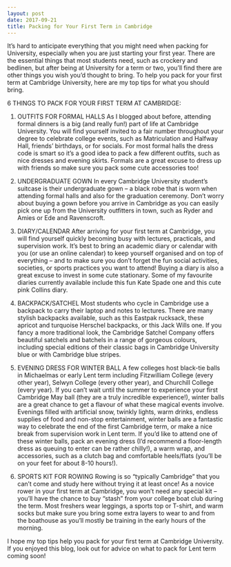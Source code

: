 ```yaml
---
layout: post
date: 2017-09-21
title: Packing for Your First Term in Cambridge
---
```

It’s hard to anticipate everything that you might need when packing for University, especially when you are just starting your first year. There are the essential things that most students need, such as crockery and bedlinen, but after being at University for a term or two, you’ll find there are other things you wish you’d thought to bring. To help you pack for your first term at Cambridge University, here are my top tips for what you should bring.



6 THINGS TO PACK FOR YOUR FIRST TERM AT CAMBRIDGE:

1. OUTFITS FOR FORMAL HALLS
As I blogged about before, attending formal dinners is a big (and really fun!) part of life at Cambridge University. You will find yourself invited to a fair number throughout your degree to celebrate college events, such as Matriculation and Halfway Hall, friends’ birthdays, or for socials. For most formal halls the dress code is smart so it’s a good idea to pack a few different outfits, such as nice dresses and evening skirts. Formals are a great excuse to dress up with friends so make sure you pack some cute accessories too!

2. UNDERGRADUATE GOWN
In every Cambridge University student’s suitcase is their undergraduate gown – a black robe that is worn when attending formal halls and also for the graduation ceremony. Don’t worry about buying a gown before you arrive in Cambridge as you can easily pick one up from the University outfitters in town, such as Ryder and Amies or Ede and Ravenscroft.

3. DIARY/CALENDAR
After arriving for your first term at Cambridge, you will find yourself quickly becoming busy with lectures, practicals, and supervision work. It’s best to bring an academic diary or calendar with you (or use an online calendar) to keep yourself organised and on top of everything – and to make sure you don’t forget the fun social activities, societies, or sports practices you want to attend! Buying a diary is also a great excuse to invest in some cute stationary. Some of my favourite diaries currently available include this fun Kate Spade one and this cute pink Collins diary.

4. BACKPACK/SATCHEL
Most students who cycle in Cambridge use a backpack to carry their laptop and notes to lectures. There are many stylish backpacks available, such as this Eastpak rucksack, these apricot and turquoise Herschel backpacks, or this Jack Wills one. If you fancy a more traditional look, the Cambridge Satchel Company offers beautiful satchels and batchels in a range of gorgeous colours, including special editions of their classic bags in Cambridge University blue or with Cambridge blue stripes.

5. EVENING DRESS FOR WINTER BALL
A few colleges host black-tie balls in Michaelmas or early Lent term including Fitzwilliam College (every other year), Selwyn College (every other year), and Churchill College (every year). If you can’t wait until the summer to experience your first Cambridge May ball (they are a truly incredible experience!), winter balls are a great chance to get a flavour of what these magical events involve. Evenings filled with artificial snow, twinkly lights, warm drinks, endless supplies of food and non-stop entertainment, winter balls are a fantastic way to celebrate the end of the first Cambridge term, or make a nice break from supervision work in Lent term. If you’d like to attend one of these winter balls, pack an evening dress (I’d recommend a floor-length dress as queuing to enter can be rather chilly!), a warm wrap, and accessories, such as a clutch bag and comfortable heels/flats (you’ll be on your feet for about 8-10 hours!).

6. SPORTS KIT FOR ROWING
Rowing is so “typically Cambridge” that you can’t come and study here without trying it at least once! As a novice rower in your first term at Cambridge, you won’t need any special kit – you’ll have the chance to buy “stash” from your college boat club during the term. Most freshers wear leggings, a sports top or T-shirt, and warm socks but make sure you bring some extra layers to wear to and from the boathouse as you’ll mostly be training in the early hours of the morning.

I hope my top tips help you pack for your first term at Cambridge University. If you enjoyed this blog, look out for advice on what to pack for Lent term coming soon!

